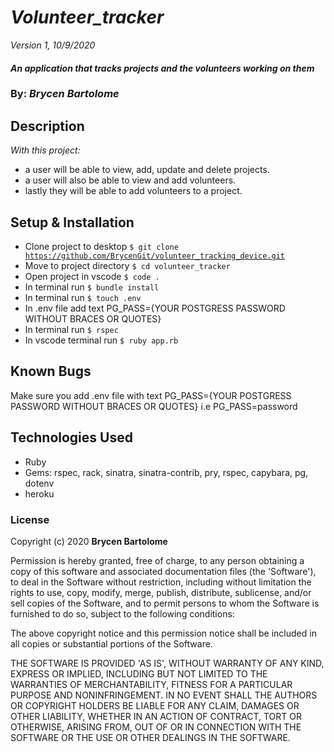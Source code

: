 # _Volunteer_tracker_

_Version 1, 10/9/2020_

#### _An application that tracks projects and the volunteers working on them_

### By: _**Brycen Bartolome**_

## Description

_With this project:_

- a user will be able to view, add, update and delete projects.
- a user will also be able to view and add volunteers.
- lastly they will be able to add volunteers to a project.

## Setup & Installation

- Clone project to desktop <code>\$ git clone https://github.com/BrycenGit/volunteer_tracking_device.git</code>
- Move to project directory <code>\$ cd volunteer_tracker</code>
- Open project in vscode <code>\$ code .</code>
- In terminal run <code>\$ bundle install</code>
- In terminal run <code>\$ touch .env</code>
- In .env file add text PG_PASS={YOUR POSTGRESS PASSWORD WITHOUT BRACES OR QUOTES}
- In terminal run <code>\$ rspec</code>
- In vscode terminal run <code>\$ ruby app.rb</code>

## Known Bugs

Make sure you add .env file with text PG_PASS={YOUR POSTGRESS PASSWORD WITHOUT BRACES OR QUOTES}
i.e PG_PASS=password

## Technologies Used

- Ruby
- Gems: rspec, rack, sinatra, sinatra-contrib, pry, rspec, capybara, pg, dotenv
- heroku

### License

Copyright (c) 2020 **Brycen Bartolome**

Permission is hereby granted, free of charge, to any person obtaining a copy of this software and associated documentation files (the 'Software'), to deal in the Software without restriction, including without limitation the rights to use, copy, modify, merge, publish, distribute, sublicense, and/or sell copies of the Software, and to permit persons to whom the Software is furnished to do so, subject to the following conditions:

The above copyright notice and this permission notice shall be included in all copies or substantial portions of the Software.

THE SOFTWARE IS PROVIDED 'AS IS', WITHOUT WARRANTY OF ANY KIND, EXPRESS OR IMPLIED, INCLUDING BUT NOT LIMITED TO THE WARRANTIES OF MERCHANTABILITY, FITNESS FOR A PARTICULAR PURPOSE AND NONINFRINGEMENT. IN NO EVENT SHALL THE AUTHORS OR COPYRIGHT HOLDERS BE LIABLE FOR ANY CLAIM, DAMAGES OR OTHER LIABILITY, WHETHER IN AN ACTION OF CONTRACT, TORT OR OTHERWISE, ARISING FROM, OUT OF OR IN CONNECTION WITH THE SOFTWARE OR THE USE OR OTHER DEALINGS IN THE SOFTWARE.
